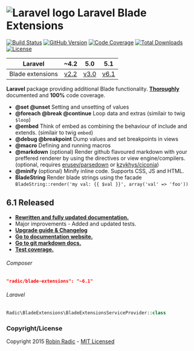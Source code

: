 ![Laravel logo](http://laravel.com/assets/img/laravel-logo.png)  Laravel Blade Extensions
========================

[![Build Status](https://img.shields.io/travis/RobinRadic/blade-extensions.svg?branch=master&style=flat-square)](https://travis-ci.org/RobinRadic/blade-extensions)
[![GitHub Version](https://img.shields.io/github/tag/robinradic/blade-extensions.svg?style=flat-square&label=version)](http://badge.fury.io/gh/robinradic%2Fblade-extensions)
[![Code Coverage](https://img.shields.io/badge/coverage-100%-green.svg?style=flat-square)](http://robin.radic.nl/blade-extensions/coverage)
[![Total Downloads](https://img.shields.io/packagist/dt/radic/blade-extensions.svg?style=flat-square)](https://packagist.org/packages/radic/blade-extensions)
[![License](http://img.shields.io/badge/license-MIT-ff69b4.svg?style=flat-square)](http://radic.mit-license.org)


| **Laravel** | ~4.2 | 5.0 | 5.1 |
|:-----------:|:----:|:---:|:----:|
| Blade extensions | [v2.2](tree/v2.2) | [v3.0](tree/v3.0) | [v6.1](tree/master) |
  
**Laravel** package providing additional Blade functionality. [**Thoroughly**](http://robin.radic.nl/blade-extensions/) documented and **100%** code coverage.


- **@set @unset** Setting and unsetting of values
- **@foreach @break @continue** Loop data and extras (similair to twig `$loop`)
- **@embed** Think of embed as combining the behaviour of include and extends. (similair to twig `embed`)
- **@debug @breakpoint** Dump values and set breakpoints in views
- **@macro** Defining and running macros
- **@markdown** (optional) Render github flavoured markdown with your preffered renderer by using the directives or view engine/compilers. (optional, requires [erusev/parsedown](https://github.com/erusev/parsedown) or [kzykhys/ciconia](https://github.com/kzykhys/Ciconia))
- **@minify** (optional) Minify inline code. Supports CSS, JS and HTML.
- **BladeString** Render blade strings using the facade `BladeString::render('my val: {{ $val }}', array('val' => 'foo'))`


## 6.1 Released
- [**Rewritten and fully updated documentation.**](http://robin.radic.nl/blade-extensions)   
- Major improvements - Added and updated tests.     
- [**Upgrade guide & Changelog**](http://robin.radic.nl/blade-extensions/changelog-upgrade-guide.html)   
- [**Go to documentation website.**](http://robin.radic.nl/blade-extensions)  
- [**Go to git markdown docs.**](blob/master/docs/index.md)  
- [**Test coverage.**](http://robin.radic.nl/blade-extensions/coverage)  


  
###### Composer
```JSON
"radic/blade-extensions": "~6.1"
```

###### Laravel
```php
Radic\BladeExtensions\BladeExtensionsServiceProvider::class
```

### Copyright/License
Copyright 2015 [Robin Radic](https://github.com/RobinRadic) - [MIT Licensed](http://radic.mit-license.org) 
 
 
 
 
